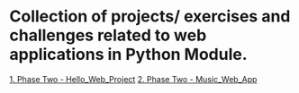# Collection of projects/ exercises and challenges related to web applications in Python Module.

[1. Phase Two - Hello_Web_Project](https://github.com/PiotrSurowiec90/WEB-APPS/tree/main/Phase-02/hello_web_project)
[2. Phase Two - Music_Web_App](https://github.com/PiotrSurowiec90/WEB-APPS/tree/main/Phase-02/music_web_app)